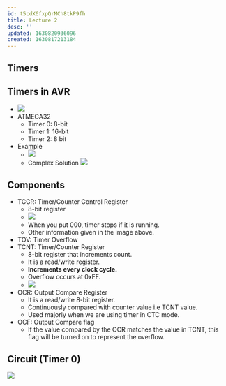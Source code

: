 ```yaml
---
id: t5cdX6fxpQrMCh8tkP9fh
title: Lecture 2
desc: ''
updated: 1630820936096
created: 1630817213184
---
```


## Timers

## Timers in AVR

- ![](/assets/images/2021-09-05-10-37-02.png)
- ATMEGA32
  - Timer 0: 8-bit
  - Timer 1: 16-bit
  - Timer 2: 8 bit
- Example
  - ![](/assets/images/2021-09-05-10-48-08.png)
  - Complex Solution
    ![](/assets/images/2021-09-05-10-50-57.png)

## Components

- TCCR: Timer/Counter Control Register
  - 8-bit register
  - ![](/assets/images/2021-09-05-11-18-21.png)
  - When you put 000, timer stops if it is running.
  - Other information given in the image above.
- TOV: Timer Overflow
- TCNT: Timer/Counter Register
  - 8-bit register that increments count.
  - It is a read/write register.
  - **Increments every clock cycle.**
  - Overflow occurs at 0xFF.
  - ![](/assets/images/2021-09-05-11-02-40.png)
- OCR: Output Compare Register
  - It is a read/write 8-bit register.
  - Continuously compared with counter value i.e TCNT value.
  - Used majorly when we are using timer in CTC mode.
- OCF: Output Compare flag
  - If the value compared by the OCR matches the value in TCNT, this flag will be turned on to represent the overflow.

## Circuit (Timer 0)

![](/assets/images/2021-09-05-10-59-49.png)

